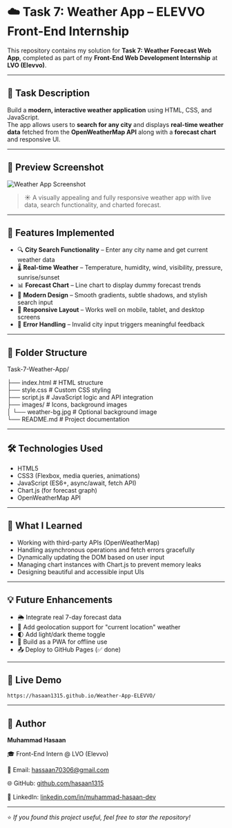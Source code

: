 # ☁️ Task 7: Weather App – ELEVVO Front-End Internship

This repository contains my solution for **Task 7: Weather Forecast Web App**, completed as part of my **Front-End Web Development Internship** at **LVO (Elevvo)**.

---

## 📌 Task Description

Build a **modern, interactive weather application** using HTML, CSS, and JavaScript.  
The app allows users to **search for any city** and displays **real-time weather data** fetched from the **OpenWeatherMap API** along with a **forecast chart** and responsive UI.

---

## 📸 Preview Screenshot

![Weather App Screenshot](https://i.postimg.cc/mg5W4Z4Q/image.png)

> ☀️ A visually appealing and fully responsive weather app with live data, search functionality, and charted forecast.

---

## 🚀 Features Implemented

- 🔍 **City Search Functionality** – Enter any city name and get current weather data
- 🌡️ **Real-time Weather** – Temperature, humidity, wind, visibility, pressure, sunrise/sunset
- 📊 **Forecast Chart** – Line chart to display dummy forecast trends
- 🌈 **Modern Design** – Smooth gradients, subtle shadows, and stylish search input
- 🧭 **Responsive Layout** – Works well on mobile, tablet, and desktop screens
- 🔁 **Error Handling** – Invalid city input triggers meaningful feedback

---

## 📁 Folder Structure

Task-7-Weather-App/

├── index.html                 # HTML structure  
├── style.css                 # Custom CSS styling  
├── script.js                 # JavaScript logic and API integration  
├── images/                   # Icons, background images  
│   └── weather-bg.jpg        # Optional background image  
└── README.md                 # Project documentation

---

## 🛠️ Technologies Used

- HTML5  
- CSS3 (Flexbox, media queries, animations)  
- JavaScript (ES6+, async/await, fetch API)  
- Chart.js (for forecast graph)  
- OpenWeatherMap API  

---

## 🧠 What I Learned

- Working with third-party APIs (OpenWeatherMap)  
- Handling asynchronous operations and fetch errors gracefully  
- Dynamically updating the DOM based on user input  
- Managing chart instances with Chart.js to prevent memory leaks  
- Designing beautiful and accessible input UIs  

---

## 💡 Future Enhancements

- 🌦️ Integrate real 7-day forecast data  
- 📍 Add geolocation support for "current location" weather  
- 🌓 Add light/dark theme toggle  
- 📲 Build as a PWA for offline use  
- 📤 Deploy to GitHub Pages (✅ done)

---

## 🔗 Live Demo 

`https://hasaan1315.github.io/Weather-App-ELEVVO/`

---

## 👤 Author

**Muhammad Hasaan**  

🎓 Front-End Intern @ LVO (Elevvo)  

📧 Email: hassaan70306@gmail.com  

🌐 GitHub: [github.com/hasaan1315](https://github.com/hasaan1315)  

💼 LinkedIn: [linkedin.com/in/muhammad-hasaan-dev](https://linkedin.com/in/muhammad-hasaan-dev)

---

⭐ _If you found this project useful, feel free to star the repository!_
